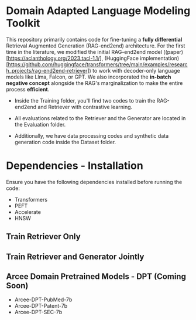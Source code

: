 # Domain Adapted Language Modeling Toolkit

This repository primarily contains code for fine-tuning a **fully differential** Retrieval Augmented Generation (RAG-end2end) architecture. For the first time in the literature, we modified the initial RAG-end2end model ((paper)[https://aclanthology.org/2023.tacl-1.1/], (HuggingFace implementation)[https://github.com/huggingface/transformers/tree/main/examples/research_projects/rag-end2end-retriever]) to work with decoder-only language models like Llma, Falcon, or GPT. We also incorporated the **in-batch negative concept** alongside the RAG's marginalization to make the entire process **efficient**.

- Inside the Training folder, you'll find two codes to train the RAG-end2end and Retriever with contrastive learning.

- All evaluations related to the Retriever and the Generator are located in the Evaluation folder.

- Additionally, we have data processing codes and synthetic data generation code inside the Dataset folder.

# Dependencies - Installation
Ensure you have the following dependencies installed before running the code:

- Transformers
- PEFT
- Accelerate
- HNSW

## Train Retriever Only

## Train Retriever and Generator Jointly

## Arcee Domain Pretrained Models - DPT (Coming Soon)

* Arcee-DPT-PubMed-7b
* Arcee-DPT-Patent-7b
* Arcee-DPT-SEC-7b
